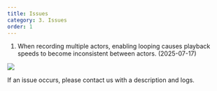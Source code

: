 ```yaml
---
title: Issues
category: 3. Issues
order: 1
---
```


1. When recording multiple actors, enabling looping causes playback speeds to become inconsistent between actors. (2025-07-17)

![](//placehold.it/800x600)



If an issue occurs, please contact us with a description and logs.